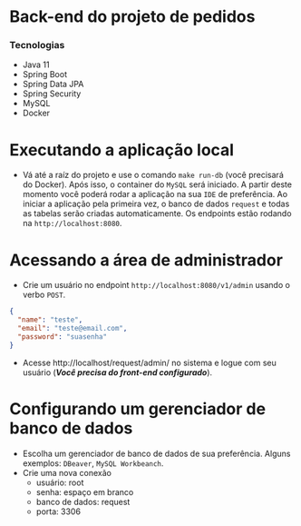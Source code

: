 # Back-end do projeto de pedidos

### Tecnologias

- Java 11
- Spring Boot
- Spring Data JPA
- Spring Security
- MySQL
- Docker

# Executando a aplicação local

- Vá até a raíz do projeto e use o comando `make run-db` (você precisará do Docker). Após isso, o container do `MySQL` será iniciado. A partir deste momento você poderá rodar a aplicação na sua `IDE` de preferência. Ao iniciar a aplicação pela primeira vez, o banco de dados `request` e todas as tabelas serão criadas automaticamente. Os endpoints estão rodando na `http://localhost:8080`.

# Acessando a área de administrador

- Crie um usuário no endpoint `http://localhost:8080/v1/admin` usando o verbo `POST`.
```json
{
  "name": "teste",
  "email": "teste@email.com",
  "password": "suasenha"
}
```
- Acesse http://localhost/request/admin/ no sistema e logue com seu usuário (***Você precisa do front-end configurado***).

# Configurando um gerenciador de banco de dados

- Escolha um gerenciador de banco de dados de sua preferência. Alguns exemplos: `DBeaver`, `MySQL Workbeanch`.
- Crie uma nova conexão
  - usuário: root
  - senha: espaço em branco
  - banco de dados: request
  - porta: 3306

